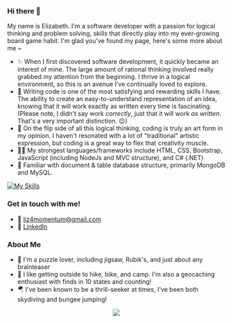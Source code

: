 ### Hi there 👋
My name is Elizabeth. I'm a software developer with a passion for logical thinking and problem solving, skills that directly play into my ever-growing board game habit. I'm glad you've found my page, here's some more about me ~
  
* ✨ When I first discovered software development, it quickly became an interest of mine. The large amount of rational thinking involved really grabbed my attention from the beginning. I thrive in a logical environment, so this is an avenue I've continually loved to explore.
* 🧠 Writing code is one of the most satisfying and rewarding skills I have. The ability to create an easy-to-understand representation of an idea, knowing that it will work exactly as written every time is fascinating. (Please note, I didn't say work *correctly*, just that it will work *as written*. That's a very important distinction. 😉)
* 🎨 On the flip side of all this logical thinking, coding is truly an art form in my opinion. I haven't resonated with a lot of "traditional" artistic expression, but coding is a great way to flex that creativity muscle.
* 🧑‍💻 My strongest languages/frameworks include HTML, CSS, Bootstrap, JavaScript (including NodeJs and MVC structure), and C# (.NET)
* 💾 Familiar with document & table database structure, primarily MongoDB and MySQL.

[![My Skills](https://skillicons.dev/icons?i=bootstrap,css,cs,dotnet,github,html,js,mongodb,mysql,nodejs,postman,powershell,vscode,vue)](https://skillicons.dev)

### Get in touch with me!
* 📨 liz4momentum@gmail.com
* 💼 [LinkedIn](https://www.linkedin.com/in/ElizabethSKeyes/)

### About Me

* 🧩 I'm a puzzle lover, including jigsaw, Rubik's, and just about any brainteaser
* 🧭 I like getting outside to hike, bike, and camp. I'm also a geocaching enthusiast with finds in 10 states and counting!
* 🪂 I've been known to be a thrill-seeker at times, I've been both skydiving and bungee jumping!

<div align="center">
  <img src="https://github-readme-stats.vercel.app/api?username=ElizabethKeyes">
</div>
